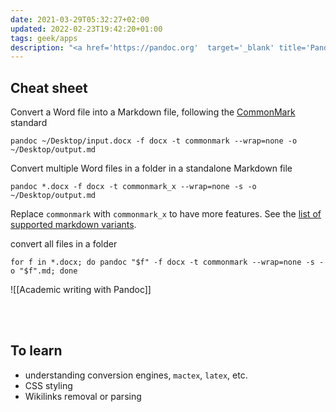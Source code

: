 ```yaml
---
date: 2021-03-29T05:32:27+02:00
updated: 2022-02-23T19:42:20+01:00
tags: geek/apps
description: "<a href='https://pandoc.org'  target='_blank' title='Pandoc'>Pandoc</a> infos and cheat sheet"
---
```

## Cheat sheet

Convert a Word file into a Markdown file, following the [CommonMark](https://commonmark.org/ 'CommonMark official website') standard
```shellsession
pandoc ~/Desktop/input.docx -f docx -t commonmark --wrap=none -o ~/Desktop/output.md
```

Convert multiple Word files in a folder in a standalone Markdown file
```shellsession
pandoc *.docx -f docx -t commonmark_x --wrap=none -s -o ~/Desktop/output.md
```

<div class='box'>
	Replace <code>commonmark</code> with <code>commonmark_x</code> to have more features. See the <a href='https://pandoc.org/MANUAL.html#markdown-variants' target='_blank' title='Markdown variants — Pandoc User’s Guide'>list of supported markdown variants</a>.
</div>

convert all files in a folder
```shellsession
for f in *.docx; do pandoc "$f" -f docx -t commonmark --wrap=none -s -o "$f".md; done
```

![[Academic writing with Pandoc]]

<br>
<br>

## To learn

- understanding conversion engines, `mactex`, `latex`, etc.
- CSS styling
- Wikilinks removal or parsing